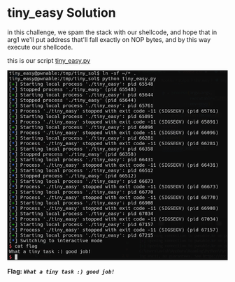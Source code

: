 # tiny_easy Solution

in this challenge, we spam the stack with our shellcode, and hope that in arg1 we'll put address that'll fall exactly on NOP bytes, and by this way execute our shellcode.

this is our script [tiny_easy.py](./scripts/tiny_easy/tiny_easy.py)

![image](./images/tiny_easy.png)

**Flag:** ***`What a tiny task :) good job!`***
